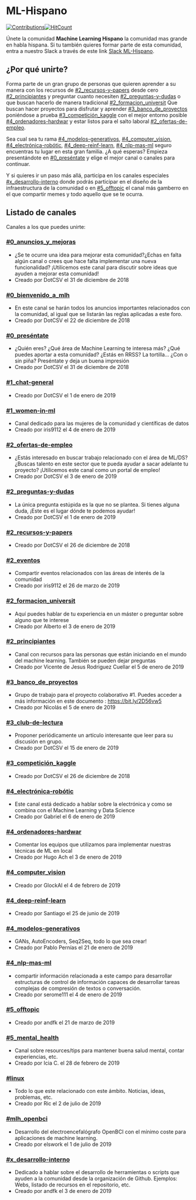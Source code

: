 # ML-Hispano

[![Contributions](https://img.shields.io/badge/contributions-welcome-brightgreen.svg?style=flat)](https://github.com/ml-hispano/recursos-ml)[![HitCount](http://hits.dwyl.io/ml-hispano/recursos-ml.svg)](http://hits.dwyl.io/ml-hispano/recursos-ml)

Únete la comunidad **Machine Learning Hispano** la comunidad mas grande en habla hispana. Si tu también quieres formar parte de esta comunidad, entra a nuestro Slack a través de este link [Slack ML-Hispano](https://bit.ly/2Oqingj).

## ¿Por qué unirte?

Forma parte de un gran grupo de personas que quieren aprender a su manera con los recursos de [#2_recursos-y-papers](#2_recursos-y-papers) desde cero [#2_principiantes](#2_principiantes) y preguntar cuanto necesiten [#2_preguntas-y-dudas](#2_preguntas-y-dudas) o que buscan hacerlo de manera tradicional [#2_formacion_universit](#2_formacion_universit) Que buscan hacer proyectos para disfrutar y aprender [#3_banco_de_proyectos](#3_banco_de_proyectos) poniéndose a prueba [#3_competición_kaggle](#3_competición_kaggle) con el mejor entorno posible [#4_ordenadores-hardwar](#4_ordenadores-hardwar)  y estar listos para el salto laboral [#2_ofertas-de-empleo](#2_ofertas-de-empleo).

Sea cual sea tu rama [#4_modelos-generativos]([#4_modelos-generativos]), [#4_computer_vision](#4_computer_vision), [#4_electrónica-robótic](#4_electrónica-robótic), [#4_deep-reinf-learn](#4_deep-reinf-learn), [#4_nlp-mas-ml](#4_nlp-mas-ml) seguro encuentras tu lugar en esta gran familia. ¿A qué esperas? Empieza presentándote en [#0_preséntate](#0_preséntate) y elige el mejor canal o canales para continuar.

Y si quieres ir un paso más allá, participa en los canales especiales [#x_desarrollo-interno](#x_desarrollo-interno) donde podrás participar en el diseño de la infraestructura de la comunidad o en [#5_offtopic](#5_offtopic) el canal más gamberro en el que compartir memes y todo aquello que se te ocurra.

## Listado de canales

Canales a los que puedes unirte:

### [#0_anuncios_y_mejoras]()
  - ¿Se te ocurre una idea para mejorar esta comunidad?¿Echas en falta algún canal o crees que hace falta implementar una nueva funcionalidad? ¡Utilicemos este canal para discutir sobre ideas que ayuden a mejorar esta comunidad!
  - Creado por DotCSV el 31 de diciembre de 2018

### [#0_bienvenido_a_mlh]()
  - En este canal se harán todos los anuncios importantes relacionados con la comunidad, al igual que se listarán las reglas aplicadas a este foro.
  - Creado por DotCSV el 22 de diciembre de 2018

### [#0_preséntate]()
  - ¿Quién eres? ¿Qué área de Machine Learning te interesa más? ¿Qué puedes aportar a esta comunidad? ¿Estás en RRSS? La tortilla... ¿Con o sin piña? Preséntate y deja un buena impresión  
  - Creado por DotCSV el 31 de diciembre de 2018

### [#1_chat-general]()
  - Creado por DotCSV el 1 de enero de 2019

### [#1_women-in-ml](Canales/1_women-in-ml.md)
  - Canal dedicado para las mujeres de la comunidad y científicas de datos
  - Creado por iris9112 el 4 de enero de 2019

### [#2_ofertas-de-empleo]()
  - ¿Estás interesado en buscar trabajo relacionado con el área de ML/DS? ¿Buscas talento en este sector que te pueda ayudar a sacar adelante tu proyecto? ¡Utilicemos este canal como un portal de empleo!
  - Creado por DotCSV el 3 de enero de 2019

### [#2_preguntas-y-dudas]()
  - La única pregunta estúpida es la que no se plantea. Si tienes alguna duda, ¡Este es el lugar dónde te podemos ayudar!
  - Creado por DotCSV el 1 de enero de 2019

### [#2_recursos-y-papers]()
  - Creado por DotCSV el 26 de diciembre de 2018

### [#2_eventos]()
  - Compartir eventos relacionados con las áreas de interés de la comunidad
  - Creado por iris9112 el 26 de marzo de 2019

### [#2_formacion_universit]()
  - Aquí puedes hablar de tu experiencia en un máster o preguntar sobre alguno que te interese
  - Creado por Alberto el 3 de enero de 2019

### [#2_principiantes]()
  - Canal con recursos para las personas que están iniciando en el mundo del machine learning. También se pueden dejar preguntas
  - Creado por Vicente de Jesus Rodriguez Cuellar el 5 de enero de 2019

### [#3_banco_de_proyectos]()
  - Grupo de trabajo para el proyecto colaborativo #1. Puedes acceder a más información en este documento : https://bit.ly/2D56vw5
  - Creado por Nicolás el 5 de enero de 2019

### [#3_club-de-lectura]()
  - Proponer periódicamente un artículo interesante que leer para su discusión en grupo.
  - Creado por DotCSV el 15 de enero de 2019

### [#3_competición_kaggle]()
  - Creado por DotCSV el 26 de diciembre de 2018

### [#4_electrónica-robótic]()
  - Este canal está dedicado a hablar sobre la electrónica y como se combina con el Machine Learning y Data Science
  - Creado por Gabriel el 6 de enero de 2019

### [#4_ordenadores-hardwar]()
  - Comentar los equipos que utilizamos para implementar nuestras técnicas de ML en local
  - Creado por Hugo Ach el 3 de enero de 2019

### [#4_computer_vision]()
  - Creado por GlockAI el 4 de febrero de 2019

### [#4_deep-reinf-learn]()
  - Creado por Santiago el 25 de junio de 2019

### [#4_modelos-generativos]()
  - GANs, AutoEncoders, Seq2Seq, todo lo que sea crear!
  - Creado por Pablo Pernías el 21 de enero de 2019

### [#4_nlp-mas-ml]()
  - compartir información relacionada a este campo para desarrollar estructuras de control de información capaces de desarrollar tareas complejas de compresión de textos o conversación.
  - Creado por serome111 el 4 de enero de 2019

### [#5_offtopic]()
  - Creado por andfk el 21 de marzo de 2019

### [#5_mental_health]()
  - Canal sobre resources/tips para mantener buena salud mental, contar experiencias, etc.
  - Creado por Icia C. el 28 de febrero de 2019

### [#linux]()
  - Todo lo que este relacionado con este ámbito. Noticias, ideas, problemas, etc.
  - Creado por Ric el 2 de julio de 2019

### [#mlh_openbci](https://github.com/ml-hispano/MLH_OpenBCI)
  - Desarrollo del electroencefalógrafo OpenBCI con el mínimo coste para aplicaciones de machine learning.
  - Creado por elswork el 1 de julio de 2019

### [#x_desarrollo-interno]()
  - Dedicado a hablar sobre el desarrollo de herramientas o scripts que ayuden a la comunidad desde la organización de Github. Ejemplos: Webs, listado de recursos en el repositorio, etc.
  - Creado por andfk el 3 de enero de 2019
